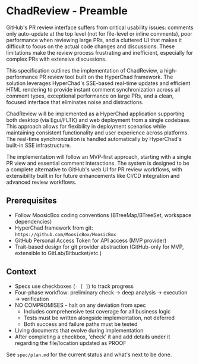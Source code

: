 # ChadReview - Preamble

GitHub's PR review interface suffers from critical usability issues: comments only auto-update at the top level (not for file-level or inline comments), poor performance when reviewing large PRs, and a cluttered UI that makes it difficult to focus on the actual code changes and discussions. These limitations make the review process frustrating and inefficient, especially for complex PRs with extensive discussions.

This specification outlines the implementation of ChadReview, a high-performance PR review tool built on the HyperChad framework. The solution leverages HyperChad's SSE-based real-time updates and efficient HTML rendering to provide instant comment synchronization across all comment types, exceptional performance on large PRs, and a clean, focused interface that eliminates noise and distractions.

ChadReview will be implemented as a HyperChad application supporting both desktop (via Egui/FLTK) and web deployment from a single codebase. This approach allows for flexibility in deployment scenarios while maintaining consistent functionality and user experience across platforms. The real-time synchronization is handled automatically by HyperChad's built-in SSE infrastructure.

The implementation will follow an MVP-first approach, starting with a single PR view and essential comment interactions. The system is designed to be a complete alternative to GitHub's web UI for PR review workflows, with extensibility built in for future enhancements like CI/CD integration and advanced review workflows.

## Prerequisites

- Follow MoosicBox coding conventions (BTreeMap/BTreeSet, workspace dependencies)
- HyperChad framework from git: `https://github.com/MoosicBox/MoosicBox`
- GitHub Personal Access Token for API access (MVP provider)
- Trait-based design for git provider abstraction (GitHub-only for MVP, extensible to GitLab/Bitbucket/etc.)

## Context

- Specs use checkboxes (`- [ ]`) to track progress
- Four-phase workflow: preliminary check → deep analysis → execution → verification
- NO COMPROMISES - halt on any deviation from spec
    - Includes comprehensive test coverage for all business logic
    - Tests must be written alongside implementation, not deferred
    - Both success and failure paths must be tested
- Living documents that evolve during implementation
- After completing a checkbox, 'check' it and add details under it regarding the file/location updated as PROOF

See `spec/plan.md` for the current status and what's next to be done.
